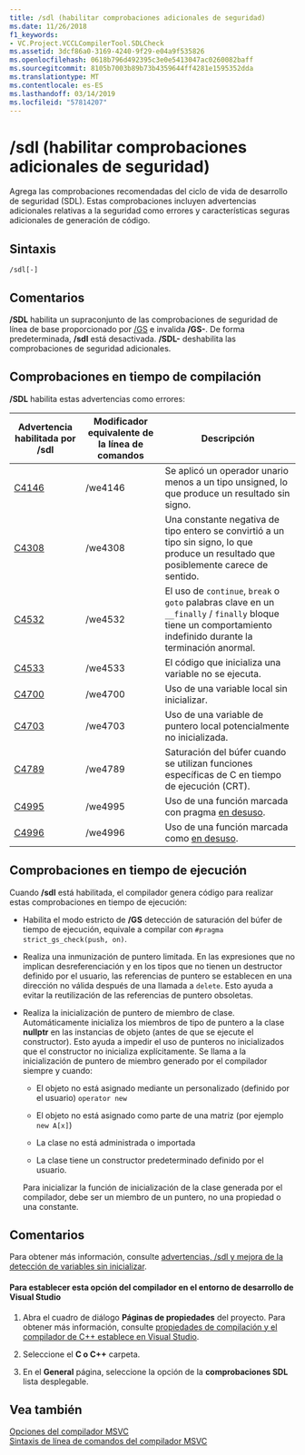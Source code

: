 ```yaml
---
title: /sdl (habilitar comprobaciones adicionales de seguridad)
ms.date: 11/26/2018
f1_keywords:
- VC.Project.VCCLCompilerTool.SDLCheck
ms.assetid: 3dcf86a0-3169-4240-9f29-e04a9f535826
ms.openlocfilehash: 0618b796d492395c3e0e5413047ac0260082baff
ms.sourcegitcommit: 8105b7003b89b73b4359644ff4281e1595352dda
ms.translationtype: MT
ms.contentlocale: es-ES
ms.lasthandoff: 03/14/2019
ms.locfileid: "57814207"
---
```

# <a name="sdl-enable-additional-security-checks"></a>/sdl (habilitar comprobaciones adicionales de seguridad)

Agrega las comprobaciones recomendadas del ciclo de vida de desarrollo de seguridad (SDL). Estas comprobaciones incluyen advertencias adicionales relativas a la seguridad como errores y características seguras adicionales de generación de código.

## <a name="syntax"></a>Sintaxis

```
/sdl[-]
```

## <a name="remarks"></a>Comentarios

**/SDL** habilita un supraconjunto de las comprobaciones de seguridad de línea de base proporcionado por [/GS](gs-buffer-security-check.md) e invalida **/GS-**. De forma predeterminada, **/sdl** está desactivada. **/SDL-** deshabilita las comprobaciones de seguridad adicionales.

## <a name="compile-time-checks"></a>Comprobaciones en tiempo de compilación

**/SDL** habilita estas advertencias como errores:

|Advertencia habilitada por /sdl|Modificador equivalente de la línea de comandos|Descripción|
|------------------------------|-------------------------------------|-----------------|
|[C4146](../../error-messages/compiler-warnings/compiler-warning-level-2-c4146.md)|/we4146|Se aplicó un operador unario menos a un tipo unsigned, lo que produce un resultado sin signo.|
|[C4308](../../error-messages/compiler-warnings/compiler-warning-level-2-c4308.md)|/we4308|Una constante negativa de tipo entero se convirtió a un tipo sin signo, lo que produce un resultado que posiblemente carece de sentido.|
|[C4532](../../error-messages/compiler-warnings/compiler-warning-level-1-c4532.md)|/we4532|El uso de `continue`, `break` o `goto` palabras clave en un `__finally` / `finally` bloque tiene un comportamiento indefinido durante la terminación anormal.|
|[C4533](../../error-messages/compiler-warnings/compiler-warning-level-1-c4533.md)|/we4533|El código que inicializa una variable no se ejecuta.|
|[C4700](../../error-messages/compiler-warnings/compiler-warning-level-1-and-level-4-c4700.md)|/we4700|Uso de una variable local sin inicializar.|
|[C4703](../../error-messages/compiler-warnings/compiler-warning-level-4-c4703.md)|/we4703|Uso de una variable de puntero local potencialmente no inicializada.|
|[C4789](../../error-messages/compiler-warnings/compiler-warning-level-1-c4789.md)|/we4789|Saturación del búfer cuando se utilizan funciones específicas de C en tiempo de ejecución (CRT).|
|[C4995](../../error-messages/compiler-warnings/compiler-warning-level-3-c4995.md)|/we4995|Uso de una función marcada con pragma [en desuso](../../preprocessor/deprecated-c-cpp.md).|
|[C4996](../../error-messages/compiler-warnings/compiler-warning-level-3-c4996.md)|/we4996|Uso de una función marcada como [en desuso](../../cpp/deprecated-cpp.md).|

## <a name="runtime-checks"></a>Comprobaciones en tiempo de ejecución

Cuando **/sdl** está habilitada, el compilador genera código para realizar estas comprobaciones en tiempo de ejecución:

- Habilita el modo estricto de **/GS** detección de saturación del búfer de tiempo de ejecución, equivale a compilar con `#pragma strict_gs_check(push, on)`.

- Realiza una inmunización de puntero limitada. En las expresiones que no implican desreferenciación y en los tipos que no tienen un destructor definido por el usuario, las referencias de puntero se establecen en una dirección no válida después de una llamada a `delete`. Esto ayuda a evitar la reutilización de las referencias de puntero obsoletas.

- Realiza la inicialización de puntero de miembro de clase. Automáticamente inicializa los miembros de tipo de puntero a la clase **nullptr** en las instancias de objeto (antes de que se ejecute el constructor). Esto ayuda a impedir el uso de punteros no inicializados que el constructor no inicializa explícitamente. Se llama a la inicialización de puntero de miembro generado por el compilador siempre y cuando:

  - El objeto no está asignado mediante un personalizado (definido por el usuario) `operator new`

  - El objeto no está asignado como parte de una matriz (por ejemplo `new A[x]`)

  - La clase no está administrada o importada

  - La clase tiene un constructor predeterminado definido por el usuario.

  Para inicializar la función de inicialización de la clase generada por el compilador, debe ser un miembro de un puntero, no una propiedad o una constante.

## <a name="remarks"></a>Comentarios

Para obtener más información, consulte [advertencias, /sdl y mejora de la detección de variables sin inicializar](https://cloudblogs.microsoft.com/microsoftsecure/2012/06/06/warnings-sdl-and-improving-uninitialized-variable-detection/).

#### <a name="to-set-this-compiler-option-in-the-visual-studio-development-environment"></a>Para establecer esta opción del compilador en el entorno de desarrollo de Visual Studio

1. Abra el cuadro de diálogo **Páginas de propiedades** del proyecto. Para obtener más información, consulte [propiedades de compilación y el compilador de C++ establece en Visual Studio](../working-with-project-properties.md).

1. Seleccione el **C o C++** carpeta.

1. En el **General** página, seleccione la opción de la **comprobaciones SDL** lista desplegable.

## <a name="see-also"></a>Vea también

[Opciones del compilador MSVC](compiler-options.md)<br/>
[Sintaxis de línea de comandos del compilador MSVC](compiler-command-line-syntax.md)
